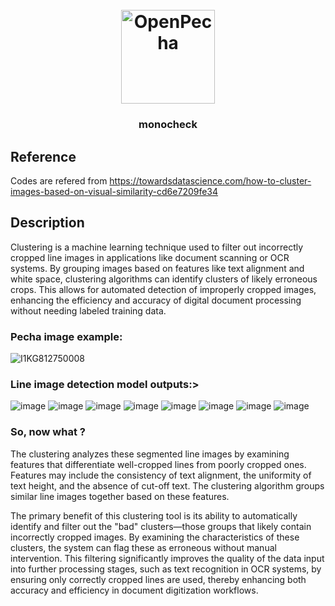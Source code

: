 
<h1 align="center">
  <br>
  <a href="https://openpecha.org"><img src="https://avatars.githubusercontent.com/u/82142807?s=400&u=19e108a15566f3a1449bafb03b8dd706a72aebcd&v=4" alt="OpenPecha" width="150"></a>
  <br>
</h1>

<!-- Replace with 1-sentence description about what this tool is or does.-->

<h3 align="center">monocheck</h3>


## Reference
Codes are refered from https://towardsdatascience.com/how-to-cluster-images-based-on-visual-similarity-cd6e7209fe34
## Description

Clustering is a machine learning technique used to filter out incorrectly cropped line images in applications like document scanning or OCR systems. By grouping images based on features like text alignment and white space, clustering algorithms can identify clusters of likely erroneous crops. This allows for automated detection of improperly cropped images, enhancing the efficiency and accuracy of digital document processing without needing labeled training data.

### Pecha image example:
![I1KG812750008](https://github.com/tenzin3/monocheck/assets/52460417/0300696e-eebf-4343-a905-9a4be44bc3ae)


### Line image detection model outputs:>
![image](https://github.com/tenzin3/monocheck/assets/52460417/6506364f-3a16-41a8-8ef1-b292ebe573f1)
![image](https://github.com/tenzin3/monocheck/assets/52460417/42ba14b5-d960-4c8f-b30e-04016e5316c1)
![image](https://github.com/tenzin3/monocheck/assets/52460417/21d08777-e631-4d62-a21f-bedc9e7695b4)
![image](https://github.com/tenzin3/monocheck/assets/52460417/11b996df-c3bc-49cd-8691-beb72b8d7bea)
![image](https://github.com/tenzin3/monocheck/assets/52460417/5460abc0-2690-4d21-ad1a-5cedce893609)
![image](https://github.com/tenzin3/monocheck/assets/52460417/684798fa-9abb-401f-af61-08c13f759408)
![image](https://github.com/tenzin3/monocheck/assets/52460417/6d396ab3-3602-4b06-9021-1e71bfa6ef39)
![image](https://github.com/tenzin3/monocheck/assets/52460417/f3560fc9-f940-4e71-90d3-f6873310e0cd)

### So, now what ?
The clustering analyzes these segmented line images by examining features that differentiate well-cropped lines from poorly cropped ones. Features may include the consistency of text alignment, the uniformity of text height, and the absence of cut-off text. The clustering algorithm groups similar line images together based on these features.

The primary benefit of this clustering tool is its ability to automatically identify and filter out the "bad" clusters—those groups that likely contain incorrectly cropped images. By examining the characteristics of these clusters, the system can flag these as erroneous without manual intervention. This filtering significantly improves the quality of the data input into further processing stages, such as text recognition in OCR systems, by ensuring only correctly cropped lines are used, thereby enhancing both accuracy and efficiency in document digitization workflows.









